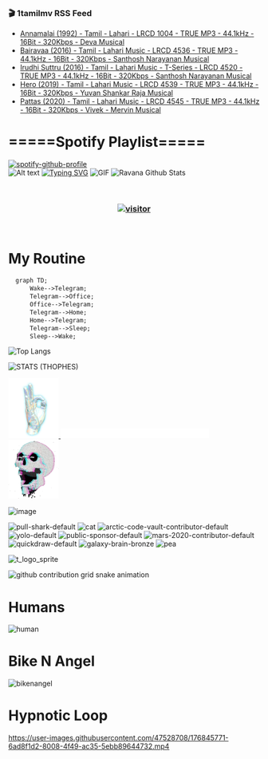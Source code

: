 ### 🎬 1tamilmv RSS Feed

<!-- BLOG-POST-LIST:START -->
- [Annamalai &lpar;1992&rpar; - Tamil - Lahari - LRCD 1004 - TRUE MP3 - 44.1kHz - 16Bit - 320Kbps - Deva Musical](https://www.1tamilmv.team/index.php?/forums/topic/167382-annamalai-1992-tamil-lahari-lrcd-1004-true-mp3-441khz-16bit-320kbps-deva-musical/&do=findComment&comment=333486)
- [Bairavaa &lpar;2016&rpar; - Tamil - Lahari Music - LRCD 4536 - TRUE MP3 - 44.1kHz - 16Bit - 320Kbps - Santhosh Narayanan Musical](https://www.1tamilmv.team/index.php?/forums/topic/167381-bairavaa-2016-tamil-lahari-music-lrcd-4536-true-mp3-441khz-16bit-320kbps-santhosh-narayanan-musical/&do=findComment&comment=333485)
- [Irudhi Suttru &lpar;2016&rpar; - Tamil - Lahari Music - T-Series - LRCD 4520 - TRUE MP3 - 44.1kHz - 16Bit - 320Kbps - Santhosh Narayanan Musical](https://www.1tamilmv.team/index.php?/forums/topic/167380-irudhi-suttru-2016-tamil-lahari-music-t-series-lrcd-4520-true-mp3-441khz-16bit-320kbps-santhosh-narayanan-musical/&do=findComment&comment=333484)
- [Hero &lpar;2019&rpar; - Tamil - Lahari Music - LRCD 4539 - TRUE MP3 - 44.1kHz - 16Bit - 320Kbps - Yuvan Shankar Raja Musical](https://www.1tamilmv.team/index.php?/forums/topic/167379-hero-2019-tamil-lahari-music-lrcd-4539-true-mp3-441khz-16bit-320kbps-yuvan-shankar-raja-musical/&do=findComment&comment=333483)
- [Pattas &lpar;2020&rpar; - Tamil - Lahari Music - LRCD 4545 - TRUE MP3 - 44.1kHz - 16Bit - 320Kbps - Vivek - Mervin Musical](https://www.1tamilmv.team/index.php?/forums/topic/167378-pattas-2020-tamil-lahari-music-lrcd-4545-true-mp3-441khz-16bit-320kbps-vivek-mervin-musical/&do=findComment&comment=333482)
<!-- BLOG-POST-LIST:END -->

# =====Spotify Playlist=====
[![spotify-github-profile](https://spotify-github-profile.vercel.app/api/view?uid=31rfzgmuvvewegdlxvlev4ynz4vu&cover_image=true&theme=default&bar_color=53b14f&bar_color_cover=true)](https://ravana69.github.io/rss)
</br>
![Alt text](https://spotify-recently-played-readme.vercel.app/api?user=31rfzgmuvvewegdlxvlev4ynz4vu)
[![Typing SVG](https://readme-typing-svg.herokuapp.com?color=%2336BCF7&center=true&vCenter=true&multiline=true&height=81&lines=I+AM+RAVANA;CONTACT+ME+ON+TELEGRAM%3A+%40R4V4N4)](https://git.io/typing-svg)
<img align="centre" height="400px" width="490px" alt="GIF" src="https://github.com/ravana69/ravana69/blob/master/rvm.gif" />
![Ravana Github Stats](https://github-readme-stats.vercel.app/api?username=ravana69&&show_icons=true&theme=radical)

<br />
<h3 align="center"> <a href="https://t.me/r4v4n4"><img src="https://profile-counter.glitch.me/ravana69/count.svg" alt="visitor" width="600"></a> </h3>
</br>

<H1>My Routine</H1>

```mermaid
  graph TD;
      Wake-->Telegram;
      Telegram-->Office;
      Office-->Telegram;
      Telegram-->Home;
      Home-->Telegram;
      Telegram-->Sleep;
      Sleep-->Wake;
```
![Top Langs](https://github-readme-stats.vercel.app/api/top-langs/?username=ravana69&&show_icons=true&theme=radical)

![STATS (THOPHES)](https://github-profile-trophy.vercel.app/?username=ravana69&theme=gruvbox&margin-w=10&margin-h=15&column=8)
<br />
<p align="left">
    <a href="#">
        <img width="20%" src="./assets/images/hand.gif" alt="" />
    </a>
    <a href="#">
        <img width="59%" src="./assets/images/spacer.png" alt="" >
    </a>
    <a href="#">
        <img width="20%" src="./assets/images/skull.gif" alt="" />
    </a>
</p>


![image](https://user-images.githubusercontent.com/47528708/175298537-0623dc00-7b1a-4ec1-b5b1-71768763a234.png)

<img width="148" alt="pull-shark-default" src="https://user-images.githubusercontent.com/47528708/176419715-70981865-4dc6-489a-8a1a-06842db67b15.gif"> <img width="148" alt="cat" src="https://user-images.githubusercontent.com/47528708/179149594-60701d0e-e626-415f-9958-80736351eadd.gif"> <img width="148" alt="arctic-code-vault-contributor-default" src="https://user-images.githubusercontent.com/47528708/175267501-e1fbbb8f-c2b2-4882-b865-2ac4debef26c.png"> <img width="148" alt="yolo-default" src="https://user-images.githubusercontent.com/47528708/175267654-281a1880-1129-4b7b-bf2f-de5dd2bc5afa.png"> <img width="148" alt="public-sponsor-default" src="https://user-images.githubusercontent.com/47528708/175268448-2e78cc75-fb25-4d76-bd22-7df520446b45.png"> <img width="148" alt="mars-2020-contributor-default" src="https://user-images.githubusercontent.com/47528708/175268475-de6d987a-3be9-4353-86a5-23b422559355.png"> <img width="148" alt="quickdraw-default" src="https://user-images.githubusercontent.com/47528708/179148665-33e7c2c8-5d95-413e-8b25-6862820a5fe7.png"> <img width="148" alt="galaxy-brain-bronze" src="https://user-images.githubusercontent.com/47528708/176419717-e2fdca8b-0fdc-47dd-9511-a7ff52178a33.gif"> <img width="148" alt="pea" src="https://user-images.githubusercontent.com/47528708/179149608-800ce6e1-7d24-4bfe-8e84-5628e6d5497d.gif">

![t_logo_sprite](https://user-images.githubusercontent.com/47528708/175293007-21ff1792-1fca-4be3-bcae-12fdc3aa414f.svg)

![github contribution grid snake animation](https://raw.githubusercontent.com/ravana69/ravana69/output/github-contribution-grid-snake-dark.svg#gh-dark-mode-only)

# Humans
<img width="170" alt="human" src="https://user-images.githubusercontent.com/47528708/176413829-c142d478-1c96-4c3c-a2a4-2dd35374c335.gif">

# Bike N Angel
<img width="170" alt="bikenangel" src="https://user-images.githubusercontent.com/47528708/176616968-3a44f91e-8016-477c-9bb5-c4689a1adbee.gif">

# Hypnotic Loop

https://user-images.githubusercontent.com/47528708/176845771-6ad8f1d2-8008-4f49-ac35-5ebb89644732.mp4


